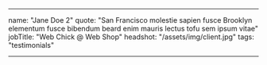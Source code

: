 ---

name: "Jane Doe 2"
quote: "San Francisco molestie sapien fusce Brooklyn elementum fusce bibendum beard enim mauris lectus tofu sem ipsum vitae"
jobTitle: "Web Chick @ Web Shop"
headshot: "/assets/img/client.jpg"
tags: "testimonials"

---
